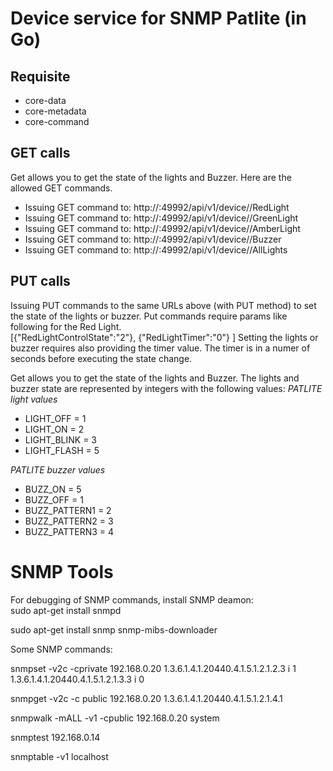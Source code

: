 Device service for SNMP Patlite (in Go)
=======================================

Requisite
---------
- core-data
- core-metadata
- core-command

GET calls
---------
Get allows you to get the state of the lights and Buzzer.  Here are the allowed GET commands.
- Issuing GET command to: http://<device service address>:49992/api/v1/device/<device id>/RedLight
- Issuing GET command to: http://<device service address>:49992/api/v1/device/<device id>/GreenLight
- Issuing GET command to: http://<device service address>:49992/api/v1/device/<device id>/AmberLight
- Issuing GET command to: http://<device service address>:49992/api/v1/device/<device id>/Buzzer
- Issuing GET command to: http://<device service address>:49992/api/v1/device/<device id>/AllLights


PUT calls
---------
Issuing PUT commands to the same URLs above (with PUT method) to set the state of the lights or buzzer.  Put commands require params like following for the Red Light.  
[{"RedLightControlState":"2"}, {"RedLightTimer":"0"} ]
Setting the lights or buzzer requires also providing the timer value.  The timer is in a numer of seconds before executing the state change.

Get allows you to get the state of the lights and Buzzer.  The lights and buzzer state are represented by integers with the following values:
*PATLITE light values*
- LIGHT_OFF   = 1
- LIGHT_ON    = 2
- LIGHT_BLINK = 3
- LIGHT_FLASH = 5

*PATLITE buzzer values*
- BUZZ_ON       = 5
- BUZZ_OFF      = 1
- BUZZ_PATTERN1 = 2
- BUZZ_PATTERN2 = 3
- BUZZ_PATTERN3 = 4

SNMP Tools
==========
For debugging of SNMP commands, install SNMP deamon:  
sudo apt-get install snmpd

sudo apt-get install snmp snmp-mibs-downloader

Some SNMP commands:

snmpset  -v2c -cprivate 192.168.0.20 1.3.6.1.4.1.20440.4.1.5.1.2.1.2.3 i 1 1.3.6.1.4.1.20440.4.1.5.1.2.1.3.3 i 0

snmpget -v2c -c public 192.168.0.20 1.3.6.1.4.1.20440.4.1.5.1.2.1.4.1

snmpwalk -mALL -v1 -cpublic 192.168.0.20 system

snmptest 192.168.0.14

snmptable -v1 localhost


